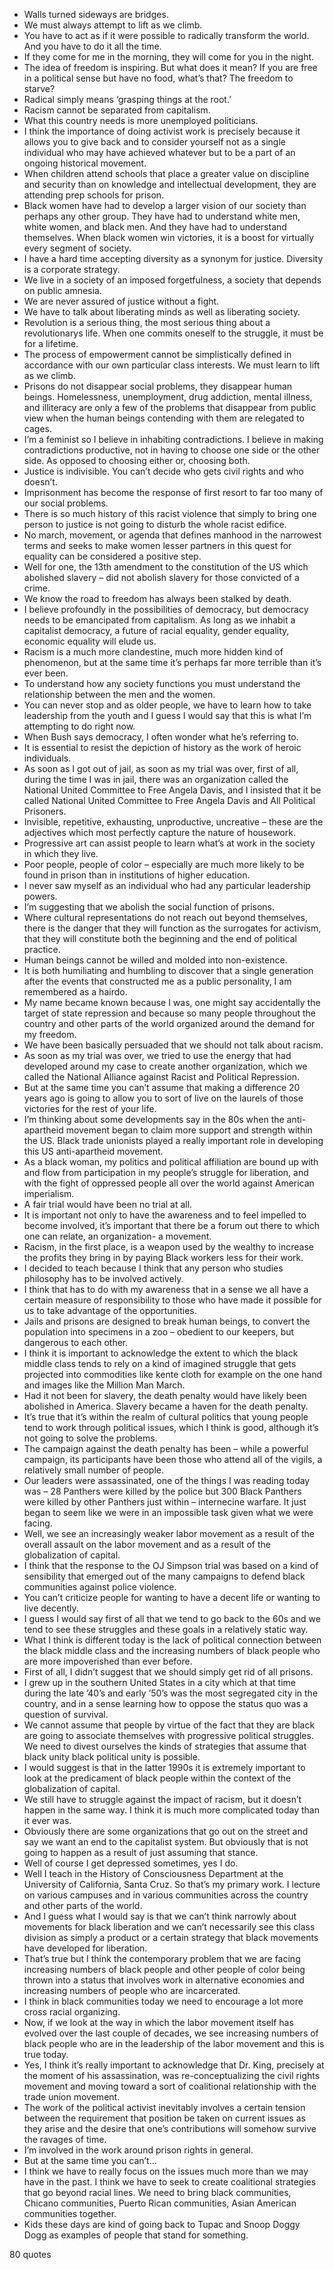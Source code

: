  - Walls turned sideways are bridges.
 - We must always attempt to lift as we climb.
 - You have to act as if it were possible to radically transform the world. And you have to do it all the time.
 - If they come for me in the morning, they will come for you in the night.
 - The idea of freedom is inspiring. But what does it mean? If you are free in a political sense but have no food, what’s that? The freedom to starve?
 - Radical simply means ‘grasping things at the root.’
 - Racism cannot be separated from capitalism.
 - What this country needs is more unemployed politicians.
 - I think the importance of doing activist work is precisely because it allows you to give back and to consider yourself not as a single individual who may have achieved whatever but to be a part of an ongoing historical movement.
 - When children attend schools that place a greater value on discipline and security than on knowledge and intellectual development, they are attending prep schools for prison.
 - Black women have had to develop a larger vision of our society than perhaps any other group. They have had to understand white men, white women, and black men. And they have had to understand themselves. When black women win victories, it is a boost for virtually every segment of society.
 - I have a hard time accepting diversity as a synonym for justice. Diversity is a corporate strategy.
 - We live in a society of an imposed forgetfulness, a society that depends on public amnesia.
 - We are never assured of justice without a fight.
 - We have to talk about liberating minds as well as liberating society.
 - Revolution is a serious thing, the most serious thing about a revolutionarys life. When one commits oneself to the struggle, it must be for a lifetime.
 - The process of empowerment cannot be simplistically defined in accordance with our own particular class interests. We must learn to lift as we climb.
 - Prisons do not disappear social problems, they disappear human beings. Homelessness, unemployment, drug addiction, mental illness, and illiteracy are only a few of the problems that disappear from public view when the human beings contending with them are relegated to cages.
 - I’m a feminist so I believe in inhabiting contradictions. I believe in making contradictions productive, not in having to choose one side or the other side. As opposed to choosing either or, choosing both.
 - Justice is indivisible. You can’t decide who gets civil rights and who doesn’t.
 - Imprisonment has become the response of first resort to far too many of our social problems.
 - There is so much history of this racist violence that simply to bring one person to justice is not going to disturb the whole racist edifice.
 - No march, movement, or agenda that defines manhood in the narrowest terms and seeks to make women lesser partners in this quest for equality can be considered a positive step.
 - Well for one, the 13th amendment to the constitution of the US which abolished slavery – did not abolish slavery for those convicted of a crime.
 - We know the road to freedom has always been stalked by death.
 - I believe profoundly in the possibilities of democracy, but democracy needs to be emancipated from capitalism. As long as we inhabit a capitalist democracy, a future of racial equality, gender equality, economic equality will elude us.
 - Racism is a much more clandestine, much more hidden kind of phenomenon, but at the same time it’s perhaps far more terrible than it’s ever been.
 - To understand how any society functions you must understand the relationship between the men and the women.
 - You can never stop and as older people, we have to learn how to take leadership from the youth and I guess I would say that this is what I’m attempting to do right now.
 - When Bush says democracy, I often wonder what he’s referring to.
 - It is essential to resist the depiction of history as the work of heroic individuals.
 - As soon as I got out of jail, as soon as my trial was over, first of all, during the time I was in jail, there was an organization called the National United Committee to Free Angela Davis, and I insisted that it be called National United Committee to Free Angela Davis and All Political Prisoners.
 - Invisible, repetitive, exhausting, unproductive, uncreative – these are the adjectives which most perfectly capture the nature of housework.
 - Progressive art can assist people to learn what’s at work in the society in which they live.
 - Poor people, people of color – especially are much more likely to be found in prison than in institutions of higher education.
 - I never saw myself as an individual who had any particular leadership powers.
 - I’m suggesting that we abolish the social function of prisons.
 - Where cultural representations do not reach out beyond themselves, there is the danger that they will function as the surrogates for activism, that they will constitute both the beginning and the end of political practice.
 - Human beings cannot be willed and molded into non-existence.
 - It is both humiliating and humbling to discover that a single generation after the events that constructed me as a public personality, I am remembered as a hairdo.
 - My name became known because I was, one might say accidentally the target of state repression and because so many people throughout the country and other parts of the world organized around the demand for my freedom.
 - We have been basically persuaded that we should not talk about racism.
 - As soon as my trial was over, we tried to use the energy that had developed around my case to create another organization, which we called the National Alliance against Racist and Political Repression.
 - But at the same time you can’t assume that making a difference 20 years ago is going to allow you to sort of live on the laurels of those victories for the rest of your life.
 - I’m thinking about some developments say in the 80s when the anti-apartheid movement began to claim more support and strength within the US. Black trade unionists played a really important role in developing this US anti-apartheid movement.
 - As a black woman, my politics and political affiliation are bound up with and flow from participation in my people’s struggle for liberation, and with the fight of oppressed people all over the world against American imperialism.
 - A fair trial would have been no trial at all.
 - It is important not only to have the awareness and to feel impelled to become involved, it’s important that there be a forum out there to which one can relate, an organization- a movement.
 - Racism, in the first place, is a weapon used by the wealthy to increase the profits they bring in by paying Black workers less for their work.
 - I decided to teach because I think that any person who studies philosophy has to be involved actively.
 - I think that has to do with my awareness that in a sense we all have a certain measure of responsibility to those who have made it possible for us to take advantage of the opportunities.
 - Jails and prisons are designed to break human beings, to convert the population into specimens in a zoo – obedient to our keepers, but dangerous to each other.
 - I think it is important to acknowledge the extent to which the black middle class tends to rely on a kind of imagined struggle that gets projected into commodities like kente cloth for example on the one hand and images like the Million Man March.
 - Had it not been for slavery, the death penalty would have likely been abolished in America. Slavery became a haven for the death penalty.
 - It’s true that it’s within the realm of cultural politics that young people tend to work through political issues, which I think is good, although it’s not going to solve the problems.
 - The campaign against the death penalty has been – while a powerful campaign, its participants have been those who attend all of the vigils, a relatively small number of people.
 - Our leaders were assassinated, one of the things I was reading today was – 28 Panthers were killed by the police but 300 Black Panthers were killed by other Panthers just within – internecine warfare. It just began to seem like we were in an impossible task given what we were facing.
 - Well, we see an increasingly weaker labor movement as a result of the overall assault on the labor movement and as a result of the globalization of capital.
 - I think that the response to the OJ Simpson trial was based on a kind of sensibility that emerged out of the many campaigns to defend black communities against police violence.
 - You can’t criticize people for wanting to have a decent life or wanting to live decently.
 - I guess I would say first of all that we tend to go back to the 60s and we tend to see these struggles and these goals in a relatively static way.
 - What I think is different today is the lack of political connection between the black middle class and the increasing numbers of black people who are more impoverished than ever before.
 - First of all, I didn’t suggest that we should simply get rid of all prisons.
 - I grew up in the southern United States in a city which at that time during the late ’40’s and early ’50’s was the most segregated city in the country, and in a sense learning how to oppose the status quo was a question of survival.
 - We cannot assume that people by virtue of the fact that they are black are going to associate themselves with progressive political struggles. We need to divest ourselves the kinds of strategies that assume that black unity black political unity is possible.
 - I would suggest is that in the latter 1990s it is extremely important to look at the predicament of black people within the context of the globalization of capital.
 - We still have to struggle against the impact of racism, but it doesn’t happen in the same way. I think it is much more complicated today than it ever was.
 - Obviously there are some organizations that go out on the street and say we want an end to the capitalist system. But obviously that is not going to happen as a result of just assuming that stance.
 - Well of course I get depressed sometimes, yes I do.
 - Well I teach in the History of Consciousness Department at the University of California, Santa Cruz. So that’s my primary work. I lecture on various campuses and in various communities across the country and other parts of the world.
 - And I guess what I would say is that we can’t think narrowly about movements for black liberation and we can’t necessarily see this class division as simply a product or a certain strategy that black movements have developed for liberation.
 - That’s true but I think the contemporary problem that we are facing increasing numbers of black people and other people of color being thrown into a status that involves work in alternative economies and increasing numbers of people who are incarcerated.
 - I think in black communities today we need to encourage a lot more cross racial organizing.
 - Now, if we look at the way in which the labor movement itself has evolved over the last couple of decades, we see increasing numbers of black people who are in the leadership of the labor movement and this is true today.
 - Yes, I think it’s really important to acknowledge that Dr. King, precisely at the moment of his assassination, was re-conceptualizing the civil rights movement and moving toward a sort of coalitional relationship with the trade union movement.
 - The work of the political activist inevitably involves a certain tension between the requirement that position be taken on current issues as they arise and the desire that one’s contributions will somehow survive the ravages of time.
 - I’m involved in the work around prison rights in general.
 - But at the same time you can’t...
 - I think we have to really focus on the issues much more than we may have in the past. I think we have to seek to create coalitional strategies that go beyond racial lines. We need to bring black communities, Chicano communities, Puerto Rican communities, Asian American communities together.
 - Kids these days are kind of going back to Tupac and Snoop Doggy Dogg as examples of people that stand for something.

80 quotes